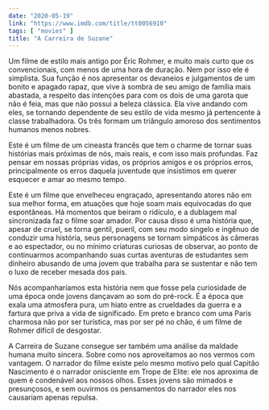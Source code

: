 ```yaml
---
date: "2020-05-19"
link: "https://www.imdb.com/title/tt0056910"
tags: [ "movies" ]
title: "A Carreira de Suzane"
---
```

Um filme de estilo mais antigo por Éric Rohmer, e muito mais curto que os convencionais, com menos de uma hora de duração. Nem por isso ele é simplista. Sua função é nos apresentar os devaneios e julgamentos de um bonito e apagado rapaz, que vive à sombra de seu amigo de família mais abastada, a respeito das intenções para com os dois de uma garota que não é feia, mas que não possui a beleza clássica. Ela vive andando com eles, se tornando dependente de seu estilo de vida mesmo já pertencente à classe trabalhadora. Os três formam um triângulo amoroso dos sentimentos humanos menos nobres.

Este é um filme de um cineasta francês que tem o charme de tornar suas histórias mais próximas de nós, mais reais, e com isso mais profundas. Faz pensar em nossas próprias vidas, os próprios amigos e os próprios erros, principalmente os erros daquela juventude que insistimos em querer esquecer e amar ao mesmo tempo.

Este é um filme que envelheceu engraçado, apresentando atores não em sua melhor forma, em atuações que hoje soam mais equivocadas do que espontâneas. Há momentos que beiram o ridículo, e a dublagem mal sincronizada faz o filme soar amador. Por causa disso é uma história que, apesar de cruel, se torna gentil, pueril, com seu modo singelo e ingênuo de conduzir uma história, seus personagens se tornam simpáticos às câmeras e ao espectador, ou no mínimo criaturas curiosas de observar, ao ponto de continuarmos acompanhando suas curtas aventuras de estudantes sem dinheiro abusando de uma jovem que trabalha para se sustentar e não tem o luxo de receber mesada dos pais.

Nós acompanharíamos esta história nem que fosse pela curiosidade de uma época onde jovens dançavam ao som do pré-rock. É a época que exala uma atmosfera pura, um hiato entre as crueldades da guerra e a fartura que priva a vida de significado. Em preto e branco com uma Paris charmosa não por ser turística, mas por ser pé no chão, é um filme de Rohmer difícil de desgostar.

A Carreira de Suzane consegue ser também uma análise da maldade humana muito sincera. Sobre como nos aproveitamos ao nos vermos com vantagem. O narrador do filme existe pelo mesmo motivo pelo qual Capitão Nascimento é o narrador onisciente em Trope de Elite: ele nos aproxima de quem é condenável aos nossos olhos. Esses jovens são mimados e presunçosos, e sem ouvirmos os pensamentos do narrador eles nos causariam apenas repulsa.
